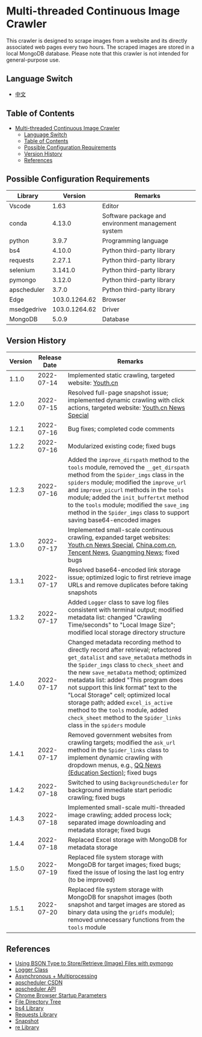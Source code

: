 # Multi-threaded Continuous Image Crawler

This crawler is designed to scrape images from a website and its directly associated web pages every two hours. The scraped images are stored in a local MongoDB database. Please note that this crawler is not intended for general-purpose use.

## Language Switch

- [中文](./README.md)

## Table of Contents

- [Multi-threaded Continuous Image Crawler](#multi-threaded-continuous-image-crawler)
  - [Language Switch](#language-switch)
  - [Table of Contents](#table-of-contents)
  - [Possible Configuration Requirements](#possible-configuration-requirements)
  - [Version History](#version-history)
  - [References](#references)

## Possible Configuration Requirements

| Library     | Version       | Remarks                                            |
| ----------- | ------------- | -------------------------------------------------- |
| Vscode      | 1.63          | Editor                                             |
| conda       | 4.13.0        | Software package and environment management system |
| python      | 3.9.7         | Programming language                               |
| bs4         | 4.10.0        | Python third-party library                         |
| requests    | 2.27.1        | Python third-party library                         |
| selenium    | 3.141.0       | Python third-party library                         |
| pymongo     | 3.12.0        | Python third-party library                         |
| apscheduler | 3.7.0         | Python third-party library                         |
| Edge        | 103.0.1264.62 | Browser                                            |
| msedgedrive | 103.0.1264.62 | Driver                                             |
| MongoDB     | 5.0.9         | Database                                           |

## Version History

| Version | Release Date | Remarks                                                                                                                                                                                                                                                                                                                                                                                                                                                                                          |
| ------- | ------------ | ------------------------------------------------------------------------------------------------------------------------------------------------------------------------------------------------------------------------------------------------------------------------------------------------------------------------------------------------------------------------------------------------------------------------------------------------------------------------------------------------ |
| 1.1.0   | 2022-07-14   | Implemented static crawling, targeted website: [Youth.cn](https://www.youth.cn/)                                                                                                                                                                                                                                                                                                                                                                                                                 |
| 1.2.0   | 2022-07-15   | Resolved full-page snapshot issue; implemented dynamic crawling with click actions, targeted website: [Youth.cn News Special](https://news.youth.cn/)                                                                                                                                                                                                                                                                                                                                            |
| 1.2.1   | 2022-07-16   | Bug fixes; completed code comments                                                                                                                                                                                                                                                                                                                                                                                                                                                               |
| 1.2.2   | 2022-07-16   | Modularized existing code; fixed bugs                                                                                                                                                                                                                                                                                                                                                                                                                                                            |
| 1.2.3   | 2022-07-16   | Added the `improve_dirspath` method to the `tools` module, removed the `__get_dirspath` method from the `Spider_imgs` class in the `spiders` module; modified the `improve_url` and `improve_picurl` methods in the `tools` module; added the `init_buffertxt` method to the `tools` module; modified the `save_img` method in the `Spider_imgs` class to support saving base64-encoded images                                                                                                   |
| 1.3.0   | 2022-07-17   | Implemented small-scale continuous crawling, expanded target websites: [Youth.cn News Special](https://news.youth.cn/), [China.com.cn](http://www.china.com.cn/), [Tencent News](https://www.qq.com/), [Guangming News](https://www.gmw.cn/); fixed bugs                                                                                                                                                                                                                                         |
| 1.3.1   | 2022-07-17   | Resolved base64-encoded link storage issue; optimized logic to first retrieve image URLs and remove duplicates before taking snapshots                                                                                                                                                                                                                                                                                                                                                           |
| 1.3.2   | 2022-07-17   | Added `Logger` class to save log files consistent with terminal output; modified metadata list: changed "Crawling Time/seconds" to "Local Image Size"; modified local storage directory structure                                                                                                                                                                                                                                                                                                |
| 1.4.0   | 2022-07-17   | Changed metadata recording method to directly record after retrieval; refactored `get_datalist` and `save_metaData` methods in the `Spider_imgs` class to `check_sheet` and the new `save_metaData` method; optimized metadata list: added "This program does not support this link format" text to the "Local Storage" cell; optimized local storage path; added `excel_is_active` method to the `tools` module, added `check_sheet` method to the `Spider_links` class in the `spiders` module |
| 1.4.1   | 2022-07-17   | Removed government websites from crawling targets; modified the `ask_url` method in the `Spider_links` class to implement dynamic crawling with dropdown menus, e.g., [QQ News (Education Section)](https://new.qq.com/ch/edu/); fixed bugs                                                                                                                                                                                                                                                      |
| 1.4.2   | 2022-07-18   | Switched to using `BackgroundScheduler` for background immediate start periodic crawling; fixed bugs                                                                                                                                                                                                                                                                                                                                                                                             |
| 1.4.3   | 2022-07-18   | Implemented small-scale multi-threaded image crawling; added process lock; separated image downloading and metadata storage; fixed bugs                                                                                                                                                                                                                                                                                                                                                          |
| 1.4.4   | 2022-07-18   | Replaced Excel storage with MongoDB for metadata storage                                                                                                                                                                                                                                                                                                                                                                                                                                         |
| 1.5.0   | 2022-07-19   | Replaced file system storage with MongoDB for target images; fixed bugs; fixed the issue of losing the last log entry (to be improved)                                                                                                                                                                                                                                                                                                                                                           |
| 1.5.1   | 2022-07-20   | Replaced file system storage with MongoDB for snapshot images (both snapshot and target images are stored as binary data using the `gridfs` module); removed unnecessary functions from the `tools` module                                                                                                                                                                                                                                                                                       |

## References

- [Using BSON Type to Store/Retrieve (Image) Files with pymongo](https://blog.csdn.net/lpwmm/article/details/105377303)
- [Logger Class](https://blog.csdn.net/qq_39564555/article/details/112135970)
- [Asynchronous + Multiprocessing](https://blog.csdn.net/SL_World/article/details/86633611)
- [apscheduler CSDN](https://blog.csdn.net/abc_soul/article/details/88875643)
- [apscheduler API](https://apscheduler.readthedocs.io/en/latest/modules/triggers/combining.html#module-apscheduler.triggers.combining)
- [Chrome Browser Startup Parameters](https://www.cnblogs.com/gurenyumao/p/14721035.html)
- [File Directory Tree](https://blog.csdn.net/SilenceJude/article/details/99673949)
- [bs4 Library](http://c.biancheng.net/python_spider/bs4.html)
- [Requests Library](https://www.w3cschool.cn/requests2/requests2-r81j3fjc.html)
- [Snapshot](https://blog.csdn.net/qq_45030271/article/details/114760346)
- [re Library](https://docs.python.org/zh-cn/3/library/re.html)

